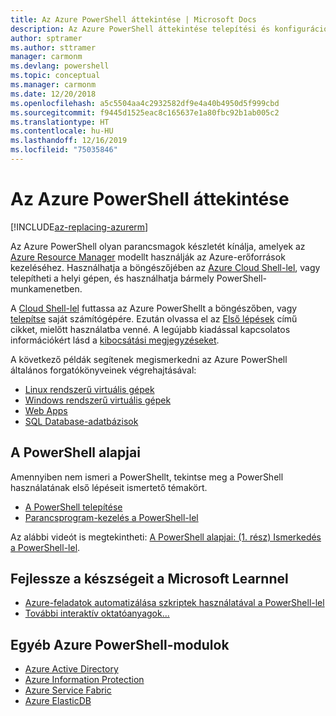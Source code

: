 ```yaml
---
title: Az Azure PowerShell áttekintése | Microsoft Docs
description: Az Azure PowerShell áttekintése telepítési és konfigurációs hivatkozásokkal.
author: sptramer
ms.author: sttramer
manager: carmonm
ms.devlang: powershell
ms.topic: conceptual
ms.manager: carmonm
ms.date: 12/20/2018
ms.openlocfilehash: a5c5504aa4c2932582df9e4a40b4950d5f999cbd
ms.sourcegitcommit: f9445d1525eac8c165637e1a80fbc92b1ab005c2
ms.translationtype: HT
ms.contentlocale: hu-HU
ms.lasthandoff: 12/16/2019
ms.locfileid: "75035846"
---
```

# <a name="overview-of-azure-powershell"></a>Az Azure PowerShell áttekintése

[!INCLUDE[az-replacing-azurerm](../includes/az-replacing-azurerm.md)]

Az Azure PowerShell olyan parancsmagok készletét kínálja, amelyek az [Azure Resource Manager](/azure/azure-resource-manager/resource-group-overview) modellt használják az Azure-erőforrások kezeléséhez. Használhatja a böngészőjében az [Azure Cloud Shell-lel](/azure/cloud-shell/overview), vagy telepítheti a helyi gépen, és használhatja bármely PowerShell-munkamenetben.

A [Cloud Shell-lel](/azure/cloud-shell/overview) futtassa az Azure PowerShellt a böngészőben, vagy [telepítse](install-azurerm-ps.md) saját számítógépére. Ezután olvassa el az [Első lépések](get-started-azureps.md) című cikket, mielőtt használatba venné. A legújabb kiadással kapcsolatos információkért lásd a [kibocsátási megjegyzéseket](release-notes-azureps.md).

A következő példák segítenek megismerkedni az Azure PowerShell általános forgatókönyveinek végrehajtásával:

* [Linux rendszerű virtuális gépek](/azure/virtual-machines/virtual-machines-linux-powershell-samples?toc=/powershell/azure/toc.json)
* [Windows rendszerű virtuális gépek](/azure/virtual-machines/virtual-machines-windows-powershell-samples?toc=/powershell/azure/toc.json)
* [Web Apps](/azure/app-service-web/app-service-powershell-samples?toc=/powershell/azure/toc.json)
* [SQL Database-adatbázisok](/azure/sql-database/sql-database-powershell-samples?toc=/powershell/azure/toc.json)

## <a name="learn-powershell-basics"></a>A PowerShell alapjai

Amennyiben nem ismeri a PowerShellt, tekintse meg a PowerShell használatának első lépéseit ismertető témakört.

* [A PowerShell telepítése](/powershell/scripting/install/installing-windows-powershell)
* [Parancsprogram-kezelés a PowerShell-lel](/powershell/scripting/powershell-scripting)

Az alábbi videót is megtekintheti: [A PowerShell alapjai: (1. rész) Ismerkedés a PowerShell-lel](https://channel9.msdn.com/Blogs/Taste-of-Premier/PowerShellBasicsPart1).

## <a name="build-your-skills-with-microsoft-learn"></a>Fejlessze a készségeit a Microsoft Learnnel

- [Azure-feladatok automatizálása szkriptek használatával a PowerShell-lel](/learn/modules/automate-azure-tasks-with-powershell/)
- [További interaktív oktatóanyagok...](/learn/browse/?term=powershell)

## <a name="other-azure-powershell-modules"></a>Egyéb Azure PowerShell-modulok

* [Azure Active Directory](/powershell/azure/active-directory/)
* [Azure Information Protection](/powershell/azure/aip/)
* [Azure Service Fabric](/powershell/azure/service-fabric/)
* [Azure ElasticDB](/powershell/azure/elasticdbjobs/)
